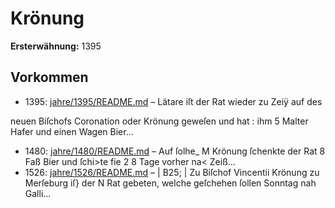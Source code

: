 # Krönung

**Ersterwähnung:** 1395

## Vorkommen
- 1395: [jahre/1395/README.md](../jahre/1395/README.md) – Lätare iſt der Rat wieder zu Zeiÿ auf des

neuen Biſchofs Coronation oder Krönung geweſen und hat
: ihm 5 Malter Hafer und einen Wagen Bier...
- 1480: [jahre/1480/README.md](../jahre/1480/README.md) – Auf ſolhe_
M Krönung ſchenkte der Rat 8 Faß Bier und ſchi>te fie
2 8 Tage vorher na< Zeiß...
- 1526: [jahre/1526/README.md](../jahre/1526/README.md) – |
B25; |
Zu Biſchof Vincentii Krönung zu Merſeburg iſ} der
N Rat gebeten, welche geſchehen ſollen Sonntag nah Galli...
